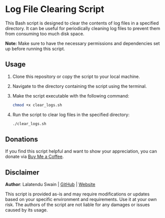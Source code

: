 # Log File Clearing Script

This Bash script is designed to clear the contents of log files in a specified directory. It can be useful for periodically cleaning log files to prevent them from consuming too much disk space. 

**Note:** Make sure to have the necessary permissions and dependencies set up before running this script.

## Usage

1. Clone this repository or copy the script to your local machine.

2. Navigate to the directory containing the script using the terminal.

3. Make the script executable with the following command:

   ```bash
   chmod +x clear_logs.sh
   ```

4. Run the script to clear log files in the specified directory:

   ```bash
   ./clear_logs.sh
   ```

## Donations

If you find this script helpful and want to show your appreciation, you can donate via [Buy Me a Coffee](https://www.buymeacoffee.com/lalatendu.swain).

## Disclaimer

**Author**: Lalatendu Swain | [GitHub](https://github.com/Lalatenduswain) | [Website](https://blog.lalatendu.info/)

This script is provided as-is and may require modifications or updates based on your specific environment and requirements. Use it at your own risk. The authors of the script are not liable for any damages or issues caused by its usage.
